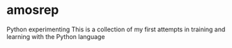 # amosrep
Python experimenting
This is a collection of my first attempts in training and learning with the Python language
